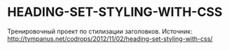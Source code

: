 HEADING-SET-STYLING-WITH-CSS
============================

Тренировочный проект по стилизации заголовков. Источник: http://tympanus.net/codrops/2012/11/02/heading-set-styling-with-css/
